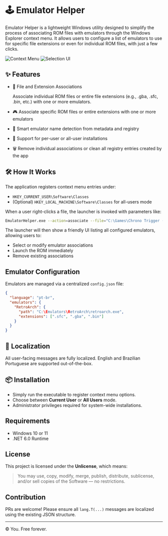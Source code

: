 
# 🕹️ Emulator Helper

Emulator Helper is a lightweight Windows utility designed to simplify the process of associating ROM files with emulators through the Windows Explorer context menu. It allows users to configure a list of emulators to use for specific file extensions or even for individual ROM files, with just a few clicks.

![Context Menu](https://raw.githubusercontent.com/your-username/your-repo/main/assets/context-menu.png)
![Selection UI](https://raw.githubusercontent.com/your-username/your-repo/main/assets/selection-ui.png)

## ✨ Features

- 🔗 File and Extension Associations

     Associate individual ROM files or entire file extensions (e.g., .gba, .sfc, .bin, etc.) with one or more emulators.
- 🎮 Associate specific ROM files or entire extensions with one or more emulators
- 🧠 Smart emulator name detection from metadata and registry
- 👤 Support for per-user or all-user installations
- 🗑️ Remove individual associations or clean all registry entries created by the app

## 🛠️ How It Works

The application registers context menu entries under:
- `HKEY_CURRENT_USER\Software\Classes`
- (Optional) `HKEY_LOCAL_MACHINE\Software\Classes` for all-users mode

When a user right-clicks a file, the launcher is invoked with parameters like:

```sh
EmulatorHelper.exe --action=associate --file="C:\Games\Chrono Trigger (Disc 1).bin"
```

The launcher will then show a friendly UI listing all configured emulators, allowing users to:

- Select or modify emulator associations
- Launch the ROM immediately
- Remove existing associations

## Emulator Configuration

Emulators are managed via a centralized `config.json` file:

```json
{
  "language": "pt-br",
  "emulators": {
    "RetroArch": {
      "path": "C:\Emulators\RetroArch\retroarch.exe",
      "extensions": [".sfc", ".gba", ".bin"]
    }
  }
}
```

## 💬 Localization

All user-facing messages are fully localized. English and Brazilian Portuguese are supported out-of-the-box.

## 📦 Installation

- Simply run the executable to register context menu options.
- Choose between **Current User** or **All Users** mode.
- Administrator privileges required for system-wide installations.

## Requirements

- Windows 10 or 11
- .NET 6.0 Runtime

## License

This project is licensed under the **Unlicense**, which means:
> You may use, copy, modify, merge, publish, distribute, sublicense, and/or sell copies of the Software — no restrictions.

## Contribution

PRs are welcome! Please ensure all `lang.T(...)` messages are localized using the existing JSON structure.

---

© You. Free forever.
